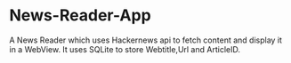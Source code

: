 # News-Reader-App
A News Reader which uses Hackernews api to fetch content and display it in a WebView.
It uses SQLite to store Webtitle,Url and ArticleID.
